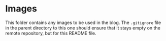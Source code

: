 # Images

This folder contains any images to be used in the blog. The `.gitignore` file in the parent directory to this one should ensure that it stays empty on the remote repository, but for this README file.